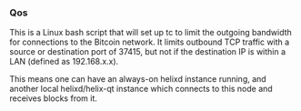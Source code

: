 ### Qos ###

This is a Linux bash script that will set up tc to limit the outgoing bandwidth for connections to the Bitcoin network. It limits outbound TCP traffic with a source or destination port of 37415, but not if the destination IP is within a LAN (defined as 192.168.x.x).

This means one can have an always-on helixd instance running, and another local helixd/helix-qt instance which connects to this node and receives blocks from it.
